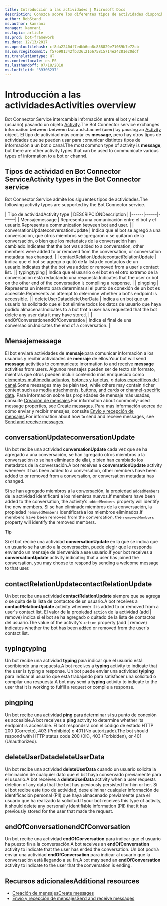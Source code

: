 ```yaml
---
title: Introducción a las actividades | Microsoft Docs
description: Conozca sobre los diferentes tipos de actividades disponibles en Bot Connector Service.
author: RobStand
ms.author: kamrani
manager: kamrani
ms.topic: article
ms.prod: bot-framework
ms.date: 12/13/2017
ms.openlocfilehash: cf8da2240df7edbb6ea8c858829e71089b7e72cb
ms.sourcegitcommit: f576981342fb3361216675815714e24281e20ddf
ms.translationtype: HT
ms.contentlocale: es-ES
ms.lasthandoff: 07/18/2018
ms.locfileid: "39306237"
---
```

# <a name="activities-overview"></a><span data-ttu-id="fae94-103">Introducción a las actividades</span><span class="sxs-lookup"><span data-stu-id="fae94-103">Activities overview</span></span>

<span data-ttu-id="fae94-104">Bot Connector Service intercambia información entre el bot y el canal (usuario) pasando un objeto [Activity][Activity].</span><span class="sxs-lookup"><span data-stu-id="fae94-104">The Bot Connector service exchanges information between between bot and channel (user) by passing an [Activity][Activity] object.</span></span> <span data-ttu-id="fae94-105">El tipo de actividad más común es **message**, pero hay otros tipos de actividades que se pueden usar para comunicar distintos tipos de información a un bot o canal.</span><span class="sxs-lookup"><span data-stu-id="fae94-105">The most common type of activity is **message**, but there are other activity types that can be used to communicate various types of information to a bot or channel.</span></span> 

## <a name="activity-types-in-the-bot-connector-service"></a><span data-ttu-id="fae94-106">Tipos de actividad en Bot Connector Service</span><span class="sxs-lookup"><span data-stu-id="fae94-106">Activity types in the Bot Connector service</span></span>

<span data-ttu-id="fae94-107">Bot Connector Service admite los siguientes tipos de actividades.</span><span class="sxs-lookup"><span data-stu-id="fae94-107">The following activity types are supported by the Bot Connector service.</span></span>

| <span data-ttu-id="fae94-108">Tipo de actividad</span><span class="sxs-lookup"><span data-stu-id="fae94-108">Activity type</span></span> | <span data-ttu-id="fae94-109">DESCRIPCIÓN</span><span class="sxs-lookup"><span data-stu-id="fae94-109">Description</span></span> |
|------|------|------|
| <span data-ttu-id="fae94-110">Mensaje</span><span class="sxs-lookup"><span data-stu-id="fae94-110">message</span></span> | <span data-ttu-id="fae94-111">Representa una comunicación entre el bot y el usuario.</span><span class="sxs-lookup"><span data-stu-id="fae94-111">Represents a communication between bot and user.</span></span> |
| <span data-ttu-id="fae94-112">conversationUpdate</span><span class="sxs-lookup"><span data-stu-id="fae94-112">conversationUpdate</span></span> | <span data-ttu-id="fae94-113">Indica que el bot se agregó a una conversación, que otros miembros se agregaron o se quitaron de la conversación, o bien que los metadatos de la conversación han cambiado.</span><span class="sxs-lookup"><span data-stu-id="fae94-113">Indicates that the bot was added to a conversation, other members were added to or removed from the conversation, or conversation metadata has changed.</span></span> |
| <span data-ttu-id="fae94-114">contactRelationUpdate</span><span class="sxs-lookup"><span data-stu-id="fae94-114">contactRelationUpdate</span></span> | <span data-ttu-id="fae94-115">Indica que el bot se agregó o quitó de la lista de contactos de un usuario.</span><span class="sxs-lookup"><span data-stu-id="fae94-115">Indicates that the bot was added or removed from a user's contact list.</span></span> |
| <span data-ttu-id="fae94-116">typing</span><span class="sxs-lookup"><span data-stu-id="fae94-116">typing</span></span> | <span data-ttu-id="fae94-117">Indica que el usuario o el bot en el otro extremo de la conversación está redactando una respuesta.</span><span class="sxs-lookup"><span data-stu-id="fae94-117">Indicates that the user or bot on the other end of the conversation is compiling a response.</span></span> | 
| <span data-ttu-id="fae94-118">ping</span><span class="sxs-lookup"><span data-stu-id="fae94-118">ping</span></span> | <span data-ttu-id="fae94-119">Representa un intento para determinar si el punto de conexión de un bot es accesible.</span><span class="sxs-lookup"><span data-stu-id="fae94-119">Represents an attempt to determine whether a bot's endpoint is accessible.</span></span> | 
| <span data-ttu-id="fae94-120">deleteUserData</span><span class="sxs-lookup"><span data-stu-id="fae94-120">deleteUserData</span></span> | <span data-ttu-id="fae94-121">Indica a un bot que un usuario ha solicitado que el bot elimine todos los datos de usuario que haya podido almacenar.</span><span class="sxs-lookup"><span data-stu-id="fae94-121">Indicates to a bot that a user has requested that the bot delete any user data it may have stored.</span></span> |
| <span data-ttu-id="fae94-122">endOfConversation</span><span class="sxs-lookup"><span data-stu-id="fae94-122">endOfConversation</span></span> | <span data-ttu-id="fae94-123">Indica el final de una conversación.</span><span class="sxs-lookup"><span data-stu-id="fae94-123">Indicates the end of a conversation.</span></span> |

## <a name="message"></a><span data-ttu-id="fae94-124">Mensaje</span><span class="sxs-lookup"><span data-stu-id="fae94-124">message</span></span>

<span data-ttu-id="fae94-125">El bot enviará actividades de **mensaje** para comunicar información a los usuarios y recibir actividades de **mensaje** de ellos.</span><span class="sxs-lookup"><span data-stu-id="fae94-125">Your bot will send **message** activities to communicate information to and receive **message** activities from users.</span></span> <span data-ttu-id="fae94-126">Algunos mensajes pueden ser de texto sin formato, mientras que otros pueden incluir contenido más enriquecido como [elementos multimedia adjuntos](bot-framework-rest-connector-add-media-attachments.md), [botones y tarjetas](bot-framework-rest-connector-add-rich-cards.md), o [datos específicos del canal](bot-framework-rest-connector-channeldata.md).</span><span class="sxs-lookup"><span data-stu-id="fae94-126">Some messages may be plain text, while others may contain richer content such as [media attachments](bot-framework-rest-connector-add-media-attachments.md), [buttons, and cards](bot-framework-rest-connector-add-rich-cards.md) or [channel-specific data](bot-framework-rest-connector-channeldata.md).</span></span> <span data-ttu-id="fae94-127">Para información sobre las propiedades de mensaje más usadas, consulte [Creación de mensajes](bot-framework-rest-connector-create-messages.md).</span><span class="sxs-lookup"><span data-stu-id="fae94-127">For information about commonly-used message properties, see [Create messages](bot-framework-rest-connector-create-messages.md).</span></span> <span data-ttu-id="fae94-128">Para más información acerca de cómo enviar y recibir mensajes, consulte [Envío y recepción de mensajes](bot-framework-rest-connector-send-and-receive-messages.md).</span><span class="sxs-lookup"><span data-stu-id="fae94-128">For information about how to send and receive messages, see [Send and receive messages](bot-framework-rest-connector-send-and-receive-messages.md).</span></span> 

## <a name="conversationupdate"></a><span data-ttu-id="fae94-129">conversationUpdate</span><span class="sxs-lookup"><span data-stu-id="fae94-129">conversationUpdate</span></span>

<span data-ttu-id="fae94-130">Un bot recibe una actividad **conversationUpdate** cada vez que se ha agregado a una conversación, se han agregado otros miembros a la conversación (o se han eliminado de ella), o bien han cambiado los metadatos de la conversación.</span><span class="sxs-lookup"><span data-stu-id="fae94-130">A bot receives a **conversationUpdate** activity whenever it has been added to a conversation, other members have been added to or removed from a conversation, or conversation metadata has changed.</span></span> 

<span data-ttu-id="fae94-131">Si se han agregado miembros a la conversación, la propiedad `addedMembers` de la actividad identificará a los miembros nuevos.</span><span class="sxs-lookup"><span data-stu-id="fae94-131">If members have been added to the conversation, the activity's `addedMembers` property will identify the new members.</span></span> <span data-ttu-id="fae94-132">Si se han eliminado miembros de la conversación, la propiedad `removedMembers` identificará a los miembros eliminados.</span><span class="sxs-lookup"><span data-stu-id="fae94-132">If members have been removed from the conversation, the `removedMembers` property will identify the removed members.</span></span> 

> [!TIP]
> <span data-ttu-id="fae94-133">Si el bot recibe una actividad **conversationUpdate** en la que se indica que un usuario se ha unido a la conversación, puede elegir que le responda enviando un mensaje de bienvenida a ese usuario.</span><span class="sxs-lookup"><span data-stu-id="fae94-133">If your bot receives a **conversationUpdate** activity indicating that a user has joined the conversation, you may choose to respond by sending a welcome message to that user.</span></span> 

## <a name="contactrelationupdate"></a><span data-ttu-id="fae94-134">contactRelationUpdate</span><span class="sxs-lookup"><span data-stu-id="fae94-134">contactRelationUpdate</span></span>

<span data-ttu-id="fae94-135">Un bot recibe una actividad **contactRelationUpdate** siempre que se agrega o se quita de la lista de contactos de un usuario.</span><span class="sxs-lookup"><span data-stu-id="fae94-135">A bot receives a **contactRelationUpdate** activity whenever it is added to or removed from a user's contact list.</span></span> <span data-ttu-id="fae94-136">El valor de la propiedad `action` de la actividad (add | remove) indica si el bot se ha agregado o quitado de la lista de contactos del usuario.</span><span class="sxs-lookup"><span data-stu-id="fae94-136">The value of the activity's `action` property (add | remove) indicates whether the bot has been added or removed from the user's contact list.</span></span>

## <a name="typing"></a><span data-ttu-id="fae94-137">typing</span><span class="sxs-lookup"><span data-stu-id="fae94-137">typing</span></span>

<span data-ttu-id="fae94-138">Un bot recibe una actividad **typing** para indicar que el usuario está escribiendo una respuesta.</span><span class="sxs-lookup"><span data-stu-id="fae94-138">A bot receives a **typing** activity to indicate that the user is typing a response.</span></span> <span data-ttu-id="fae94-139">Un bot puede enviar una actividad **tyiping** para indicar al usuario que está trabajando para satisfacer una solicitud o compilar una respuesta.</span><span class="sxs-lookup"><span data-stu-id="fae94-139">A bot may send a **typing** activity to indicate to the user that it is working to fulfill a request or compile a response.</span></span> 

## <a name="ping"></a><span data-ttu-id="fae94-140">ping</span><span class="sxs-lookup"><span data-stu-id="fae94-140">ping</span></span>

<span data-ttu-id="fae94-141">Un bot recibe una actividad **ping** para determinar si su punto de conexión es accesible.</span><span class="sxs-lookup"><span data-stu-id="fae94-141">A bot receives a **ping** activity to determine whether its endpoint is accessible.</span></span> <span data-ttu-id="fae94-142">El bot responderá con el código de estado HTTP 200 (Correcto), 403 (Prohibido) o 401 (No autorizado).</span><span class="sxs-lookup"><span data-stu-id="fae94-142">The bot should respond with HTTP status code 200 (OK), 403 (Forbidden), or 401 (Unauthorized).</span></span>

## <a name="deleteuserdata"></a><span data-ttu-id="fae94-143">deleteUserData</span><span class="sxs-lookup"><span data-stu-id="fae94-143">deleteUserData</span></span>

<span data-ttu-id="fae94-144">Un bot recibe una actividad **deleteUserData** cuando un usuario solicita la eliminación de cualquier dato que el bot haya conservado previamente para el usuario.</span><span class="sxs-lookup"><span data-stu-id="fae94-144">A bot receives a **deleteUserData** activity when a user requests deletion of any data that the bot has previously persisted for him or her.</span></span> <span data-ttu-id="fae94-145">Si el bot recibe este tipo de actividad, debe eliminar cualquier información de identificación personal (PII) que haya almacenado previamente para el usuario que ha realizado la solicitud.</span><span class="sxs-lookup"><span data-stu-id="fae94-145">If your bot receives this type of activity, it should delete any personally identifiable information (PII) that it has previously stored for the user that made the request.</span></span>

## <a name="endofconversation"></a><span data-ttu-id="fae94-146">endOfConversation</span><span class="sxs-lookup"><span data-stu-id="fae94-146">endOfConversation</span></span> 

<span data-ttu-id="fae94-147">Un bot recibe una actividad **endOfConversation** para indicar que el usuario ha puesto fin a la conversación.</span><span class="sxs-lookup"><span data-stu-id="fae94-147">A bot receives an **endOfConversation** activity to indicate that the user has ended the conversation.</span></span> <span data-ttu-id="fae94-148">Un bot podría enviar una actividad **endOfConversation** para indicar al usuario que la conversación está llegando a su fin.</span><span class="sxs-lookup"><span data-stu-id="fae94-148">A bot may send an **endOfConversation** activity to indicate to the user that the conversation is ending.</span></span> 

## <a name="additional-resources"></a><span data-ttu-id="fae94-149">Recursos adicionales</span><span class="sxs-lookup"><span data-stu-id="fae94-149">Additional resources</span></span>

- [<span data-ttu-id="fae94-150">Creación de mensajes</span><span class="sxs-lookup"><span data-stu-id="fae94-150">Create messages</span></span>](bot-framework-rest-connector-create-messages.md)
- [<span data-ttu-id="fae94-151">Envío y recepción de mensajes</span><span class="sxs-lookup"><span data-stu-id="fae94-151">Send and receive messages</span></span>](bot-framework-rest-connector-send-and-receive-messages.md)

[Activity]: bot-framework-rest-connector-api-reference.md#activity-object